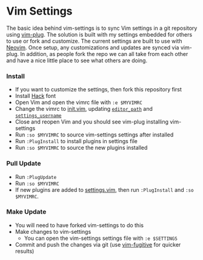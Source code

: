 # Vim Settings

The basic idea behind vim-settings is to sync Vim settings in a git repository using [vim-plug](https://github.com/junegunn/vim-plug).
The solution is built with my settings embedded for others to use or fork and customize.
The current settings are built to use with [Neovim](https://neovim.io).
Once setup, any customizations and updates are synced via vim-plug.
In addition, as people fork the repo we can all take from each other and have a nice little place to see what others are doing.

### Install
- If you want to customize the settings, then fork this repository first
- Install [Hack](https://github.com/chrissimpkins/Hack#desktop-usage) font
- Open Vim and open the vimrc file with `:e $MYVIMRC`
- Change the vimrc to [init.vim](init.vim), updating [`editor_path`](vimrc#L2) and [`settings_username`](vimrc#L4)
- Close and reopen Vim and you should see vim-plug installing vim-settings
- Run `:so $MYVIMRC` to source vim-settings settings after installed
- Run `:PlugInstall` to install plugins in settings file
- Run `:so $MYVIMRC` to source the new plugins installed

### Pull Update
- Run `:PlugUpdate`
- Run `:so $MYVIMRC`
- If new plugins are added to [settings.vim](settings.vim), then run `:PlugInstall` and `:so $MYVIMRC`.

### Make Update
- You will need to have forked vim-settings to do this
- Make changes to vim-settings
    - You can open the vim-settings settings file with `:e $SETTINGS`
- Commit and push the changes via git (use [vim-fugitive](https://github.com/tpope/vim-fugitive) for quicker results)
